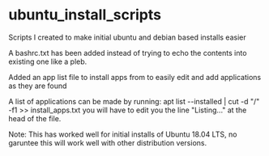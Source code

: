 # ubuntu_install_scripts
Scripts I created to make initial ubuntu and debian based installs easier

A bashrc.txt has been added instead of trying to echo the contents into existing one like a pleb.

Added an app list file to install apps from to easily edit and add applications as they are found

A list of applications can be made by running:
apt list --installed | cut -d "/" -f1 >> install_apps.txt
you will have to edit you the line "Listing..." at the head of the file.

Note:
This has worked well for initial installs of Ubuntu 18.04 LTS, no garuntee this will work well with other distribution versions.
